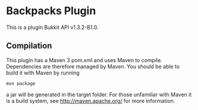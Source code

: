 Backpacks Plugin
======

This is a plugin Bukkit API v1.3.2-B1.0.


Compilation
-----------

This plugin has a Maven 3 pom.xml and uses Maven to compile. Dependencies are 
therefore managed by Maven. You should be able to build it with Maven by running

    mvn package

a jar will be generated in the target folder. For those unfamiliar with Maven
it is a build system, see http://maven.apache.org/ for more information.
